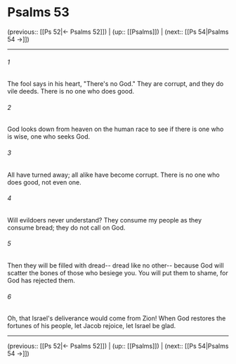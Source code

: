 # Psalms 53

(previous:: [[Ps 52|← Psalms 52]]) | (up:: [[Psalms]]) | (next:: [[Ps 54|Psalms 54 →]])

***


###### 1 
The fool says in his heart, "There's no God." They are corrupt, and they do vile deeds. There is no one who does good. 

###### 2 
God looks down from heaven on the human race to see if there is one who is wise, one who seeks God. 

###### 3 
All have turned away; all alike have become corrupt. There is no one who does good, not even one. 

###### 4 
Will evildoers never understand? They consume my people as they consume bread; they do not call on God. 

###### 5 
Then they will be filled with dread-- dread like no other-- because God will scatter the bones of those who besiege you. You will put them to shame, for God has rejected them. 

###### 6 
Oh, that Israel's deliverance would come from Zion! When God restores the fortunes of his people, let Jacob rejoice, let Israel be glad.

***

(previous:: [[Ps 52|← Psalms 52]]) | (up:: [[Psalms]]) | (next:: [[Ps 54|Psalms 54 →]])
